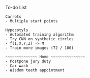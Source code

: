 To-do List
~~~~~~~~~~~~~~ Work ~~~~~~~~~~~~~~~
Carrots
- Multiple start points

Hypocotyls
- Automated training algorithm
- Try CNN on synthetic circles
- f(I,X,Y,Z) -> M
- Train more images (72 / 100)

~~~~~~~~~~~~~~ Home ~~~~~~~~~~~~~~~
- Postpone jury duty
- Car wash
- Wisdom teeth appointment
